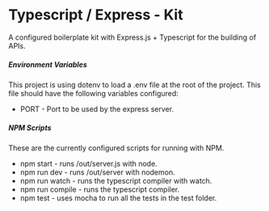# Typescript / Express - Kit
A configured boilerplate kit with Express.js + Typescript for the building of APIs. 

##### Environment Variables
This project is using dotenv to load a .env file at the root of the project. This file should have the following variables configured:
*   PORT - Port to be used by the express server.

##### NPM Scripts
These are the currently configured scripts for running with NPM.
* npm start - runs /out/server.js with node.
* npm run dev - runs /out/server with nodemon.
* npm run watch - runs the typescript compiler with watch.
* npm run compile - runs the typescript compiler.
* npm test  - uses mocha to run all the tests in the test folder.